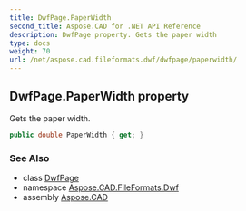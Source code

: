 ```yaml
---
title: DwfPage.PaperWidth
second_title: Aspose.CAD for .NET API Reference
description: DwfPage property. Gets the paper width
type: docs
weight: 70
url: /net/aspose.cad.fileformats.dwf/dwfpage/paperwidth/
---
```

## DwfPage.PaperWidth property

Gets the paper width.

```csharp
public double PaperWidth { get; }
```

### See Also

* class [DwfPage](../)
* namespace [Aspose.CAD.FileFormats.Dwf](../../dwfpage/)
* assembly [Aspose.CAD](../../../)


